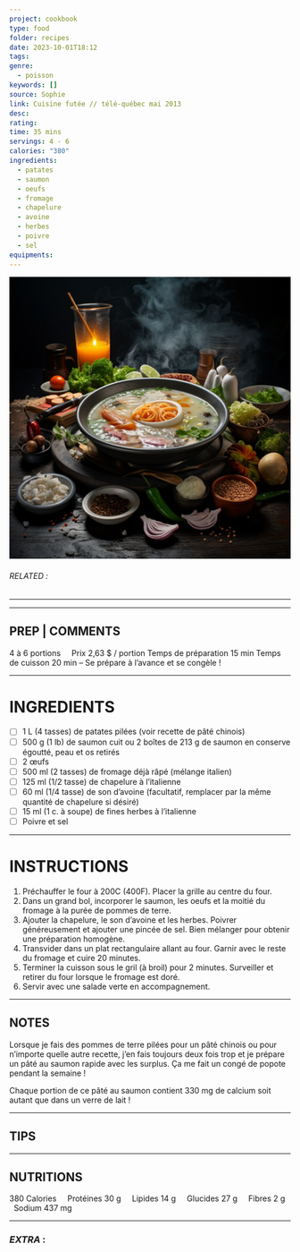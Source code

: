 ```yaml
---
project: cookbook
type: food
folder: recipes
date: 2023-10-01T18:12
tags: 
genre:
  - poisson
keywords: []
source: Sophie
link: Cuisine futée // télé-québec mai 2013
desc: 
rating: 
time: 35 mins
servings: 4 - 6
calories: "380"
ingredients:
  - patates
  - saumon
  - oeufs
  - fromage
  - chapelure
  - avoine
  - herbes
  - poivre
  - sel
equipments:
---
```


![IMAGE](_default.png)

###### *RELATED* : 
---


---
## PREP | COMMENTS

4 à 6 portions     Prix 2,63 $ / portion
Temps de préparation 15 min
Temps de cuisson 20 min – Se prépare à l’avance et se congèle !

---
# INGREDIENTS

- [ ] 1 L (4 tasses) de patates pilées (voir recette de pâté chinois)
- [ ] 500 g (1 lb) de saumon cuit ou 2 boîtes de 213 g de saumon en conserve égoutté, peau et os retirés
- [ ] 2 œufs
- [ ] 500 ml (2 tasses) de fromage déjà râpé (mélange italien)
- [ ] 125 ml (1/2 tasse) de chapelure à l’italienne
- [ ] 60 ml (1/4 tasse) de son d’avoine (facultatif, remplacer par la même quantité de chapelure si désiré)
- [ ] 15 ml (1 c. à soupe) de fines herbes à l’italienne
- [ ] Poivre et sel

---
# INSTRUCTIONS

1. Préchauffer le four à 200C (400F). Placer la grille au centre du four.
2. Dans un grand bol, incorporer le saumon, les oeufs et la moitié du fromage à la purée de pommes de terre.
3. Ajouter la chapelure, le son d’avoine et les herbes. Poivrer généreusement et ajouter une pincée de sel. Bien mélanger pour obtenir une préparation homogène.
4. Transvider dans un plat rectangulaire allant au four. Garnir avec le reste du fromage et cuire 20 minutes.
5. Terminer la cuisson sous le gril (à broil) pour 2 minutes. Surveiller et retirer du four lorsque le fromage est doré.
6. Servir avec une salade verte en accompagnement.

---
## NOTES

Lorsque je fais des pommes de terre pilées pour un pâté chinois ou pour n’importe quelle autre recette, j’en fais toujours deux fois trop et je prépare un pâté au saumon rapide avec les surplus. Ça me fait un congé de popote pendant la semaine !

Chaque portion de ce pâté au saumon contient 330 mg de calcium soit autant que dans un verre de lait !

---
## TIPS



---
## NUTRITIONS

380 Calories     Protéines 30 g     Lipides 14 g     Glucides 27 g     Fibres 2 g     Sodium 437 mg

---
### *EXTRA* :



